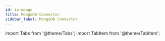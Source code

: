 ```yaml
---
id: io-mongo
title: MongoDB Connector
sidebar_label: MongoDB Connector
---
```


import Tabs from '@theme/Tabs';
import TabItem from '@theme/TabItem';


